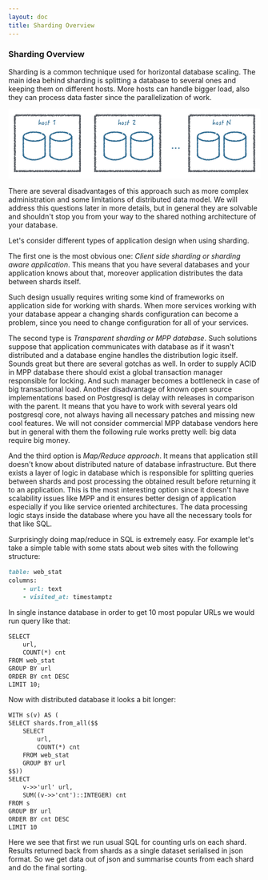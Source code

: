 ```yaml
---
layout: doc
title: Sharding Overview
---
```

### Sharding Overview

Sharding is a common technique used for horizontal database scaling. 
The main idea behind sharding is splitting a database to several ones and keeping them on different hosts.
More hosts can handle bigger load, also they can process data faster since the parallelization of work.

![shards picture](/images/shards1.png)

There are several disadvantages of this approach such as more complex administration and some limitations of distributed data model.
We will address this questions later in more details, 
but in general they are solvable and shouldn't stop you from your way to the shared nothing architecture of your database.

Let's consider different types of application design when using sharding.

The first one is the most obvious one: *Client side sharding or sharding aware application*.
This means that you have several databases and your application knows about that, 
moreover application distributes the data between shards itself.

Such design usually requires writing some kind of frameworks on application side for working with shards.
When more services working with your database appear a changing shards configuration can become a problem, 
since you need to change configuration for all of your services.

The second type is *Transparent sharding or MPP database*.
Such solutions suppose that application communicates with database as if it wasn't distributed 
and a database engine handles the distribution logic itself.
Sounds great but there are several gotchas as well. 
In order to supply ACID in MPP database there should exist a global transaction manager responsible for locking.
And such manager becomes a bottleneck in case of big transactional load.
Another disadvantage of known open source implementations based on Postgresql is delay with releases in comparison with the parent.
It means that you have to work with several years old postgresql core, not always having all necessary patches and missing new cool features.
We will not consider commercial MPP database vendors here but in general with them the following rule works pretty well: big data require big money.

And the third option is *Map/Reduce approach*.
It means that application still doesn't know about distributed nature of database infrastructure.
But there exists a layer of logic in database which is responsible for splitting queries between shards 
and post processing the obtained result before returning it to an application.
This is the most interesting option since it doesn't have scalability issues like MPP 
and it ensures better design of application especially if you like service oriented architectures. 
The data processing logic stays inside the database where you have all the necessary tools for that like SQL.

Surprisingly doing map/reduce in SQL is extremely easy. 
For example let's take a simple table with some stats about web sites with the following structure:
    
``` ruby
table: web_stat
columns:
    - url: text
    - visited_at: timestamptz
```

In single instance database in order to get 10 most popular URLs we would run query like that:

``` postgresql
SELECT 
    url, 
    COUNT(*) cnt 
FROM web_stat
GROUP BY url
ORDER BY cnt DESC
LIMIT 10;
```

Now with distributed database it looks a bit longer:

``` postgresql
WITH s(v) AS (
SELECT shards.from_all($$
    SELECT 
        url, 
        COUNT(*) cnt 
    FROM web_stat
    GROUP BY url
$$))
SELECT 
    v->>'url' url, 
    SUM((v->>'cnt')::INTEGER) cnt 
FROM s
GROUP BY url
ORDER BY cnt DESC
LIMIT 10
```

Here we see that first we run usual SQL for counting urls on each shard.
Results returned back from shards as a single dataset serialised in json format.
So we get data out of json and summarise counts from each shard and do the final sorting.


